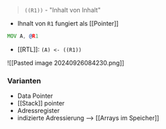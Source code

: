 > `((R1))` - "Inhalt von Inhalt"

- Ihnalt von `R1` fungiert als [[Pointer]]

```asm
MOV A, @R1
```

- [[RTL]]: `(A) <- ((R1))`

![[Pasted image 20240926084230.png]]
### Varianten
- Data Pointer
- [[Stack]] pointer
- Adressregister
- indizierte Adressierung --> [[Arrays im Speicher]]
